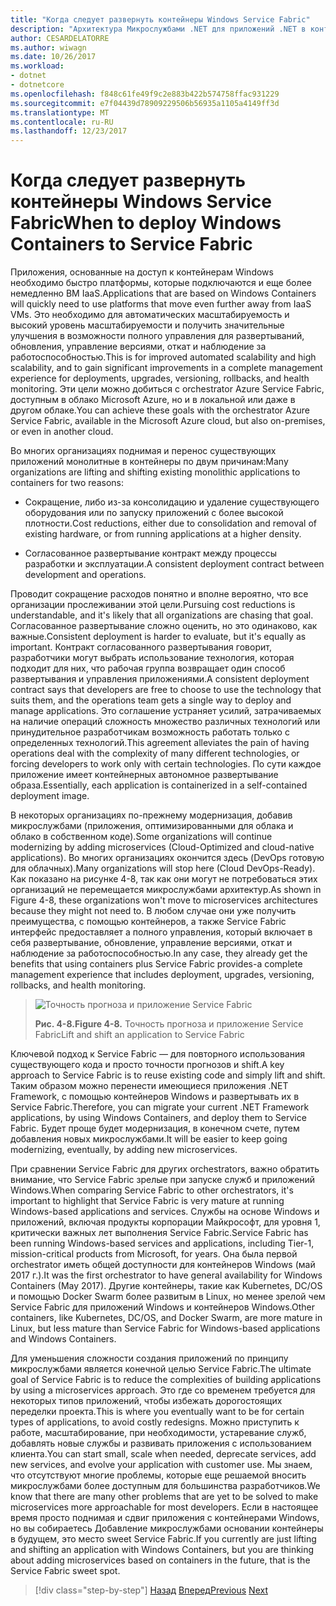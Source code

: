 ```yaml
---
title: "Когда следует развернуть контейнеры Windows Service Fabric"
description: "Архитектура Микрослужбами .NET для приложений .NET в контейнерах | Когда следует развернуть контейнеры Windows Service Fabric"
author: CESARDELATORRE
ms.author: wiwagn
ms.date: 10/26/2017
ms.workload:
- dotnet
- dotnetcore
ms.openlocfilehash: f848c61fe49f9c2e883b422b574758ffac931229
ms.sourcegitcommit: e7f04439d78909229506b56935a1105a4149ff3d
ms.translationtype: MT
ms.contentlocale: ru-RU
ms.lasthandoff: 12/23/2017
---
```

# <a name="when-to-deploy-windows-containers-to-service-fabric"></a><span data-ttu-id="9ee3c-103">Когда следует развернуть контейнеры Windows Service Fabric</span><span class="sxs-lookup"><span data-stu-id="9ee3c-103">When to deploy Windows Containers to Service Fabric</span></span>

<span data-ttu-id="9ee3c-104">Приложения, основанные на доступ к контейнерам Windows необходимо быстро платформы, которые подключаются и еще более немедленно ВМ IaaS.</span><span class="sxs-lookup"><span data-stu-id="9ee3c-104">Applications that are based on Windows Containers will quickly need to use platforms that move even further away from IaaS VMs.</span></span> <span data-ttu-id="9ee3c-105">Это необходимо для автоматических масштабируемость и высокий уровень масштабируемости и получить значительные улучшения в возможности полного управления для развертываний, обновления, управление версиями, откат и наблюдение за работоспособностью.</span><span class="sxs-lookup"><span data-stu-id="9ee3c-105">This is for improved automated scalability and high scalability, and to gain significant improvements in a complete management experience for deployments, upgrades, versioning, rollbacks, and health monitoring.</span></span> <span data-ttu-id="9ee3c-106">Эти цели можно добиться с orchestrator Azure Service Fabric, доступным в облако Microsoft Azure, но и в локальной или даже в другом облаке.</span><span class="sxs-lookup"><span data-stu-id="9ee3c-106">You can achieve these goals with the orchestrator Azure Service Fabric, available in the Microsoft Azure cloud, but also on-premises, or even in another cloud.</span></span>

<span data-ttu-id="9ee3c-107">Во многих организациях поднимая и перенос существующих приложений монолитные в контейнеры по двум причинам:</span><span class="sxs-lookup"><span data-stu-id="9ee3c-107">Many organizations are lifting and shifting existing monolithic applications to containers for two reasons:</span></span>

-   <span data-ttu-id="9ee3c-108">Сокращение, либо из-за консолидацию и удаление существующего оборудования или по запуску приложений с более высокой плотности.</span><span class="sxs-lookup"><span data-stu-id="9ee3c-108">Cost reductions, either due to consolidation and removal of existing hardware, or from running applications at a higher density.</span></span>

-   <span data-ttu-id="9ee3c-109">Согласованное развертывание контракт между процессы разработки и эксплуатации.</span><span class="sxs-lookup"><span data-stu-id="9ee3c-109">A consistent deployment contract between development and operations.</span></span>

<span data-ttu-id="9ee3c-110">Проводит сокращение расходов понятно и вполне вероятно, что все организации прослеживании этой цели.</span><span class="sxs-lookup"><span data-stu-id="9ee3c-110">Pursuing cost reductions is understandable, and it's likely that all organizations are chasing that goal.</span></span> <span data-ttu-id="9ee3c-111">Согласованное развертывание сложно оценить, но это одинаково, как важные.</span><span class="sxs-lookup"><span data-stu-id="9ee3c-111">Consistent deployment is harder to evaluate, but it's equally as important.</span></span> <span data-ttu-id="9ee3c-112">Контракт согласованного развертывания говорит, разработчики могут выбрать использование технология, которая подходит для них, что рабочая группа возвращает один способ развертывания и управления приложениями.</span><span class="sxs-lookup"><span data-stu-id="9ee3c-112">A consistent deployment contract says that developers are free to choose to use the technology that suits them, and the operations team gets a single way to deploy and manage applications.</span></span> <span data-ttu-id="9ee3c-113">Это соглашение устраняет усилий, затрачиваемых на наличие операций сложность множество различных технологий или принудительное разработчикам возможность работать только с определенных технологий.</span><span class="sxs-lookup"><span data-stu-id="9ee3c-113">This agreement alleviates the pain of having operations deal with the complexity of many different technologies, or forcing developers to work only with certain technologies.</span></span> <span data-ttu-id="9ee3c-114">По сути каждое приложение имеет контейнерных автономное развертывание образа.</span><span class="sxs-lookup"><span data-stu-id="9ee3c-114">Essentially, each application is containerized in a self-contained deployment image.</span></span>

<span data-ttu-id="9ee3c-115">В некоторых организациях по-прежнему модернизация, добавив микрослужбами (приложения, оптимизированными для облака и облако в собственном коде).</span><span class="sxs-lookup"><span data-stu-id="9ee3c-115">Some organizations will continue modernizing by adding microservices (Cloud-Optimized and cloud-native applications).</span></span> <span data-ttu-id="9ee3c-116">Во многих организациях окончится здесь (DevOps готовую для облачных).</span><span class="sxs-lookup"><span data-stu-id="9ee3c-116">Many organizations will stop here (Cloud DevOps-Ready).</span></span> <span data-ttu-id="9ee3c-117">Как показано на рисунке 4-8, так как они могут не потребоваться этих организаций не перемещается микрослужбами архитектур.</span><span class="sxs-lookup"><span data-stu-id="9ee3c-117">As shown in Figure 4-8, these organizations won't move to microservices architectures because they might not need to.</span></span> <span data-ttu-id="9ee3c-118">В любом случае они уже получить преимущества, с помощью контейнеров, а также Service Fabric интерфейс предоставляет a полного управления, который включает в себя развертывание, обновление, управление версиями, откат и наблюдение за работоспособностью.</span><span class="sxs-lookup"><span data-stu-id="9ee3c-118">In any case, they already get the benefits that using containers plus Service Fabric provides-a complete management experience that includes deployment, upgrades, versioning, rollbacks, and health monitoring.</span></span>

> ![Точность прогноза и приложение Service Fabric](./media/image8.png)
>
> <span data-ttu-id="9ee3c-120">**Рис. 4-8.**</span><span class="sxs-lookup"><span data-stu-id="9ee3c-120">**Figure 4-8.**</span></span> <span data-ttu-id="9ee3c-121">Точность прогноза и приложение Service Fabric</span><span class="sxs-lookup"><span data-stu-id="9ee3c-121">Lift and shift an application to Service Fabric</span></span>

<span data-ttu-id="9ee3c-122">Ключевой подход к Service Fabric — для повторного использования существующего кода и просто точности прогнозов и shift.</span><span class="sxs-lookup"><span data-stu-id="9ee3c-122">A key approach to Service Fabric is to reuse existing code and simply lift and shift.</span></span> <span data-ttu-id="9ee3c-123">Таким образом можно перенести имеющиеся приложения .NET Framework, с помощью контейнеров Windows и развертывать их в Service Fabric.</span><span class="sxs-lookup"><span data-stu-id="9ee3c-123">Therefore, you can migrate your current .NET Framework applications, by using Windows Containers, and deploy them to Service Fabric.</span></span> <span data-ttu-id="9ee3c-124">Будет проще будет модернизация, в конечном счете, путем добавления новых микрослужбами.</span><span class="sxs-lookup"><span data-stu-id="9ee3c-124">It will be easier to keep going modernizing, eventually, by adding new microservices.</span></span>

<span data-ttu-id="9ee3c-125">При сравнении Service Fabric для других orchestrators, важно обратить внимание, что Service Fabric зрелые при запуске служб и приложений Windows.</span><span class="sxs-lookup"><span data-stu-id="9ee3c-125">When comparing Service Fabric to other orchestrators, it's important to highlight that Service Fabric is very mature at running Windows-based applications and services.</span></span> <span data-ttu-id="9ee3c-126">Службы на основе Windows и приложений, включая продукты корпорации Майкрософт, для уровня 1, критически важных лет выполнения Service Fabric.</span><span class="sxs-lookup"><span data-stu-id="9ee3c-126">Service Fabric has been running Windows-based services and applications, including Tier-1, mission-critical products from Microsoft, for years.</span></span> <span data-ttu-id="9ee3c-127">Она была первой orchestrator иметь общей доступности для контейнеров Windows (май 2017 г.).</span><span class="sxs-lookup"><span data-stu-id="9ee3c-127">It was the first orchestrator to have general availability for Windows Containers (May 2017).</span></span> <span data-ttu-id="9ee3c-128">Другие контейнеры, такие как Kubernetes, DC/OS и помощью Docker Swarm более развитым в Linux, но менее зрелой чем Service Fabric для приложений Windows и контейнеров Windows.</span><span class="sxs-lookup"><span data-stu-id="9ee3c-128">Other containers, like Kubernetes, DC/OS, and Docker Swarm, are more mature in Linux, but less mature than Service Fabric for Windows-based applications and Windows Containers.</span></span>

<span data-ttu-id="9ee3c-129">Для уменьшения сложности создания приложений по принципу микрослужбами является конечной целью Service Fabric.</span><span class="sxs-lookup"><span data-stu-id="9ee3c-129">The ultimate goal of Service Fabric is to reduce the complexities of building applications by using a microservices approach.</span></span> <span data-ttu-id="9ee3c-130">Это где со временем требуется для некоторых типов приложений, чтобы избежать дорогостоящих переделки проекта.</span><span class="sxs-lookup"><span data-stu-id="9ee3c-130">This is where you eventually want to be for certain types of applications, to avoid costly redesigns.</span></span> <span data-ttu-id="9ee3c-131">Можно приступить к работе, масштабирование, при необходимости, устаревание служб, добавлять новые службы и развивать приложения с использованием клиента.</span><span class="sxs-lookup"><span data-stu-id="9ee3c-131">You can start small, scale when needed, deprecate services, add new services, and evolve your application with customer use.</span></span> <span data-ttu-id="9ee3c-132">Мы знаем, что отсутствуют многие проблемы, которые еще решаемой вносить микрослужбами более доступным для большинства разработчиков.</span><span class="sxs-lookup"><span data-stu-id="9ee3c-132">We know that there are many other problems that are yet to be solved to make microservices more approachable for most developers.</span></span> <span data-ttu-id="9ee3c-133">Если в настоящее время просто поднимая и сдвиг приложения с контейнерами Windows, но вы собираетесь Добавление микрослужбами основании контейнеры в будущем, это место sweet Service Fabric.</span><span class="sxs-lookup"><span data-stu-id="9ee3c-133">If you currently are just lifting and shifting an application with Windows Containers, but you are thinking about adding microservices based on containers in the future, that is the Service Fabric sweet spot.</span></span>

>[!div class="step-by-step"]
<span data-ttu-id="9ee3c-134">[Назад](when-to-deploy-windows-containers-to-azure-vms-iaas-cloud.md)
[Вперед](when-to-deploy-windows-containers-to-azure-container-service-kubernetes.md)</span><span class="sxs-lookup"><span data-stu-id="9ee3c-134">[Previous](when-to-deploy-windows-containers-to-azure-vms-iaas-cloud.md)
[Next](when-to-deploy-windows-containers-to-azure-container-service-kubernetes.md)</span></span>
